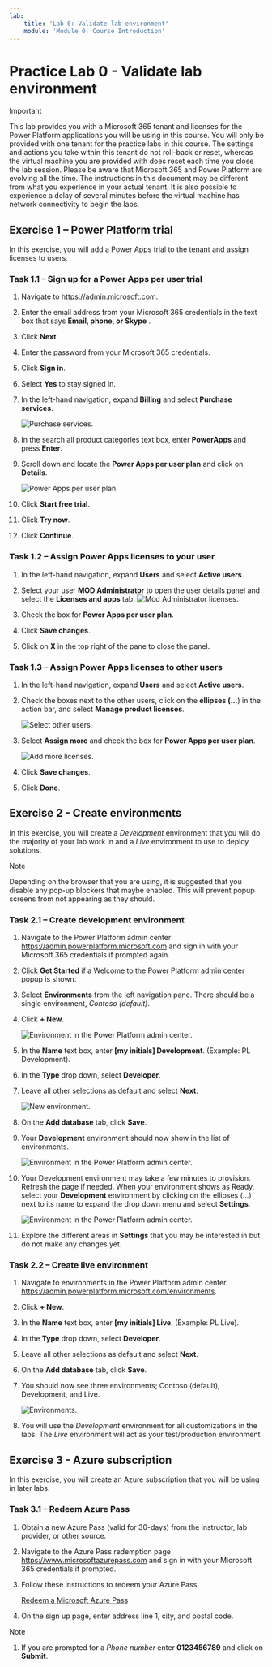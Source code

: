 ```yaml
---
lab:
    title: 'Lab 0: Validate lab environment'
    module: 'Module 0: Course Introduction'
---
```


# Practice Lab 0 - Validate lab environment

> [!IMPORTANT]
> This lab provides you with a Microsoft 365 tenant and licenses for the Power Platform applications you will be using in this course. You will only be provided with one tenant for the practice labs in this course. The settings and actions you take within this tenant do not roll-back or reset, whereas the virtual machine you are provided with does reset each time you close the lab session. Please be aware that Microsoft 365 and Power Platform are evolving all the time. The instructions in this document may be different from what you experience in your actual tenant. It is also possible to experience a delay of several minutes before the virtual machine has network connectivity to begin the labs.

## Exercise 1 – Power Platform trial

In this exercise, you will add a Power Apps trial to the tenant and assign licenses to users.

### Task 1.1 – Sign up for a Power Apps per user trial

1. Navigate to <https://admin.microsoft.com>.

1. Enter the email address from your Microsoft 365 credentials in the text box that says **Email, phone, or Skype** .

1. Click **Next**.

1. Enter the password from your Microsoft 365 credentials.

1. Click **Sign in**.

1. Select **Yes** to stay signed in.

1. In the left-hand navigation, expand **Billing** and select **Purchase services**.

    ![Purchase services.](../L00/Static/purchase-services.png)

1. In the search all product categories text box, enter **PowerApps** and press **Enter**.

1. Scroll down and locate the **Power Apps per user plan** and click on **Details**.

    ![Power Apps per user plan.](../L00/Static/per-user-plan.png)

1. Click **Start free trial**.

1. Click **Try now**.

1. Click **Continue**.

### Task 1.2 – Assign Power Apps licenses to your user

1. In the left-hand navigation, expand **Users** and select **Active users**.

1. Select your user **MOD Administrator** to open the user details panel and select the **Licenses and apps** tab. ![Mod Administrator licenses.](../L00/Static/mod-administrator.png)

1. Check the box for **Power Apps per user plan**.

1. Click **Save changes**.

1. Click on **X** in the top right of the pane to close the panel.

### Task 1.3 – Assign Power Apps licenses to other users

1. In the left-hand navigation, expand **Users** and select **Active users**.

1. Check the boxes next to the other users, click on the **ellipses (...**) in the action bar, and select **Manage product licenses**.

    ![Select other users.](../L00/Static/select-users.png)

1. Select **Assign more** and check the box for **Power Apps per user plan**.

    ![Add more licenses.](../L00/Static/add-licenses.png)

1. Click **Save changes**.

1. Click **Done**.

## Exercise 2 - Create environments

In this exercise, you will create a *Development* environment that you will do the majority of your lab work in and a *Live* environment to use to deploy solutions.

> [!NOTE]
> Depending on the browser that you are using, it is suggested that you disable any pop-up blockers that maybe enabled. This will prevent popup screens from not appearing as they should.

### Task 2.1 – Create development environment

1. Navigate to the Power Platform admin center <https://admin.powerplatform.microsoft.com> and sign in with your Microsoft 365 credentials if prompted again.

1. Click **Get Started** if a Welcome to the Power Platform admin center popup is shown.

1. Select **Environments** from the left navigation pane. There should be a single environment, *Contoso (default)*.

1. Click **+ New**.

    ![Environment in the Power Platform admin center.](../L00/Static/ppac-environments.png)

1. In the **Name** text box, enter **[my initials] Development**. (Example: PL Development).

1. In the **Type** drop down, select **Developer**.

1. Leave all other selections as default and select **Next**.

    ![New environment.](../L00/Static/new-environment.png)

1. On the **Add database** tab, click **Save**.

1. Your **Development** environment should now show in the list of environments.

    ![Environment in the Power Platform admin center.](../L00/Static/ppac-environments-dev.png)

1. Your Development environment may take a few minutes to provision. Refresh the page if needed. When your environment shows as Ready, select your **Development** environment by clicking on the ellipses (...) next to its name to expand the drop down menu and select **Settings**.

    ![Environment in the Power Platform admin center.](../L00/Static/ellipses-settings-dev.png)

1. Explore the different areas in **Settings** that you may be interested in but do not make any changes yet.

### Task 2.2 – Create live environment

1. Navigate to environments in the Power Platform admin center <https://admin.powerplatform.microsoft.com/environments>.

1. Click **+ New**.

1. In the **Name** text box, enter **[my initials] Live**. (Example: PL Live).

1. In the **Type** drop down, select **Developer**.

1. Leave all other selections as default and select **Next**.

1. On the **Add database** tab, click **Save**.

1. You should now see three environments; Contoso (default), Development, and Live.

    ![Environments.](../L00/Static/environments-all.png)

1. You will use the *Development* environment for all customizations in the labs. The *Live* environment will act as your test/production environment.

## Exercise 3 - Azure subscription

In this exercise, you will create an Azure subscription that you will be using in later labs.

### Task 3.1 – Redeem Azure Pass

1. Obtain a new Azure Pass (valid for 30-days) from the instructor, lab provider, or other source.

1. Navigate to the Azure Pass redemption page <https://www.microsoftazurepass.com> and sign in with your Microsoft 365 credentials if prompted.

1. Follow these instructions to redeem your Azure Pass.

    [Redeem a Microsoft Azure Pass](https://www.microsoftazurepass.com/Home/HowTo?Length=5)

1. On the sign up page, enter address line 1, city, and postal code.

> [!NOTE]
> 1. If you are prompted for a *Phone number* enter **0123456789** and click on **Submit**.
